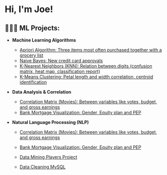 <h1>Hi, I'm Joe!</h1>

<h2>👨🏻‍🔬 ML Projects:</h2>

- <b>Machine Learning Algorithms</b>
  - [Apriori Algorithm: Three items most often purchased together with a grocery list](https://github.com/JoeSotomayor/PortfolioProjects/blob/main/Apriori_Algorithm.ipynb)
  - [Naive Bayes: New credit card approvals](https://github.com/JoeSotomayor/PortfolioProjects/blob/main/Credit_Card_Approval_Naive_Bayes_Algorithm.ipynb)
  - [K-Nearest Neighbors (KNN): Relation between digits (confusion matrix, heat map, classification report)](https://github.com/JoeSotomayor/PortfolioProjects/blob/main/KNN_Digits.ipynb)
  - [K-Means Clustering: Petal length and width correlation, centroid identification](https://github.com/JoeSotomayor/PortfolioProjects/blob/main/Petal_practice_KMeans_Unsupervised_Machine_Learning.ipynb)
 
- <b>Data Analysis & Correlation</b>
  - [Correlation Matrix (Movies): Between variables like votes, budget, and gross earnings](https://github.com/JoeSotomayor/PortfolioProjects/blob/main/Apriori_Algorithm.ipynb)
  - [Bank Mortgage Visualization: Gender, Equity plan and PEP](https://github.com/JoeSotomayor/PortfolioProjects/blob/main/Credit_Card_Approval_Naive_Bayes_Algorithm.ipynb)
 
- <b>Natural Language Processing (NLP)</b>
  - [Correlation Matrix (Movies): Between variables like votes, budget, and gross earnings](https://github.com/JoeSotomayor/PortfolioProjects/blob/main/Apriori_Algorithm.ipynb)
  - [Bank Mortgage Visualization: Gender, Equity plan and PEP](https://github.com/JoeSotomayor/PortfolioProjects/blob/main/Credit_Card_Approval_Naive_Bayes_Algorithm.ipynb)
 


  - [Data Mining Players Project](https://github.com/stephsoto/DataMining)
  - [Data Cleaning MySQL ](https://github.com/JoeSotomayor/PortfolioProjects/blob/main/DataCleaning)


<!--
**JoeSotomayor/JoeSotomayor** is a ✨ _special_ ✨ repository because its `README.md` (this file) appears on your GitHub profile.

Here are some ideas to get you started:

- 🔭 I’m currently working on ...
- 🌱 I’m currently learning ...
- 👯 I’m looking to collaborate on ...
- 🤔 I’m looking for help with ...
- 💬 Ask me about ...
- 📫 How to reach me: ...
- 😄 Pronouns: ...
- ⚡ Fun fact: ...
-->

